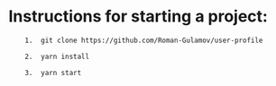 # Instructions for starting a project:

``` bash
    1.  git clone https://github.com/Roman-Gulamov/user-profile
```

``` bash
    2.  yarn install
```

``` bash
    3.  yarn start
```